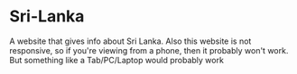 # Sri-Lanka
A website that gives info about Sri Lanka. Also this website is not responsive, so if you're viewing from a phone, then it probably won't work. But something like a Tab/PC/Laptop would probably work

